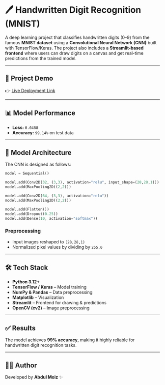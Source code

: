 # 🖊️ Handwritten Digit Recognition (MNIST)

A deep learning project that classifies handwritten digits (0–9) from the famous **MNIST dataset** using a **Convolutional Neural Network (CNN)** built with TensorFlow/Keras.
The project also includes a **Streamlit-based frontend** where users can draw digits on a canvas and get real-time predictions from the trained model.

---

## 🚀 Project Demo

👉 [Live Deployment Link](https://minist-digits-classification-using-cnn-dl-project-5bkpynydsavd.streamlit.app/)

---

## 📊 Model Performance

* **Loss:** `0.0488`
* **Accuracy:** `99.14%` on test data

---

## 🧠 Model Architecture

The CNN is designed as follows:

```python
model = Sequential()

model.add(Conv2D(32, (3,3), activation="relu", input_shape=(28,28,1)))
model.add(MaxPooling2D((2,2)))

model.add(Conv2D(64, (3,3), activation="relu"))
model.add(MaxPooling2D((2,2)))

model.add(Flatten())
model.add(Dropout(0.25))
model.add(Dense(10, activation="softmax"))
```

### Preprocessing

* Input images reshaped to `(28,28,1)`
* Normalized pixel values by dividing by `255.0`

---

## 🛠️ Tech Stack

* **Python 3.12+**
* **TensorFlow / Keras** – Model training
* **NumPy & Pandas** – Data preprocessing
* **Matplotlib** – Visualization
* **Streamlit** – Frontend for drawing & predictions
* **OpenCV (cv2)** – Image preprocessing

---

## ✅ Results

The model achieves **99% accuracy**, making it highly reliable for handwritten digit recognition tasks.

---

## 👨‍💻 Author

Developed by **Abdul Moiz** ✨

